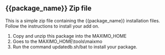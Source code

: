 ## {{package_name}} Zip file

This is a simple zip file containing the {{package_name}} installation files. 
Follow the instructions to install your add on. 

1. Copy and unzip this package into the MAXIMO_HOME
2. Goes to the MAXIMO_HOME\tools\maixmo 
3. Run the command updatedb.sh/bat to install your package. 
